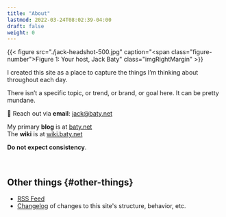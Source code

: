 ```yaml
---
title: "About"
lastmod: 2022-03-24T08:02:39-04:00
draft: false
weight: 0
---
```


{{< figure src="./jack-headshot-500.jpg" caption="<span class=\"figure-number\">Figure 1: </span>Your host, Jack Baty" class="imgRightMargin" >}}

I created this site as a place to capture the things I’m thinking about throughout each day.

There isn’t a specific topic, or trend, or brand, or goal here. It can be pretty mundane.

💌 Reach out via **email**: [jack@baty.net](mailto:jack@baty.net)

My primary **blog** is at [baty.net](https://baty.net) <br />
The **wiki** is at [wiki.baty.net](https://wiki.baty.net)

**Do not expect consistency**.

<br clear="all">


## Other things {#other-things}

-   [RSS Feed](/index.xml)
-   [Changelog](/changelog) of changes to this site's structure, behavior, etc.

[//]: # "Exported with love from a post written in Org mode"
[//]: # "- https://github.com/kaushalmodi/ox-hugo"
